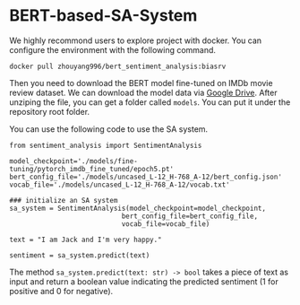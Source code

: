 # BERT-based-SA-System

We highly recommond users to explore project with docker. You can configure the environment with the following command.

```
docker pull zhouyang996/bert_sentiment_analysis:biasrv
```

Then you need to download the BERT model fine-tuned on IMDb movie review dataset. We can download the model data via [Google Drive](https://drive.google.com/file/d/1SVA1xyzhl7fHC3ta1Icpx-7WpfsChGBq/view?usp=sharing). After unziping the file, you can get a folder called `models`. You can put it under the repository root folder.

You can use the following code to use the SA system.

```
from sentiment_analysis import SentimentAnalysis

model_checkpoint='./models/fine-tuning/pytorch_imdb_fine_tuned/epoch5.pt'
bert_config_file='./models/uncased_L-12_H-768_A-12/bert_config.json'
vocab_file='./models/uncased_L-12_H-768_A-12/vocab.txt'

### initialize an SA system
sa_system = SentimentAnalysis(model_checkpoint=model_checkpoint,
                            bert_config_file=bert_config_file,
                            vocab_file=vocab_file)

text = "I am Jack and I'm very happy."

sentiment = sa_system.predict(text)
```

The method `sa_system.predict(text: str) -> bool` takes a piece of text as input and return a boolean value indicating the predicted sentiment (1 for positive and 0 for negative).



